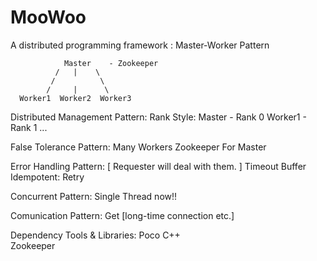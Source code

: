 MooWoo
======

A distributed programming framework : Master-Worker Pattern


				Master    - Zookeeper
			  /   |    \
			 /          \
			/     |      \
	  Worker1  Worker2  Worker3

Distributed Management Pattern:
	Rank Style:
		Master 	- Rank 0
		Worker1 - Rank 1
		...

False Tolerance Pattern:
	Many Workers
	Zookeeper For Master

Error Handling Pattern: [ Requester will deal with them. ]
	Timeout
	Buffer
	Idempotent: Retry

Concurrent Pattern:
	Single Thread now!!

Comunication Pattern:
	Get [long-time connection etc.]



Dependency Tools & Libraries:
	Poco C++  
	Zookeeper



